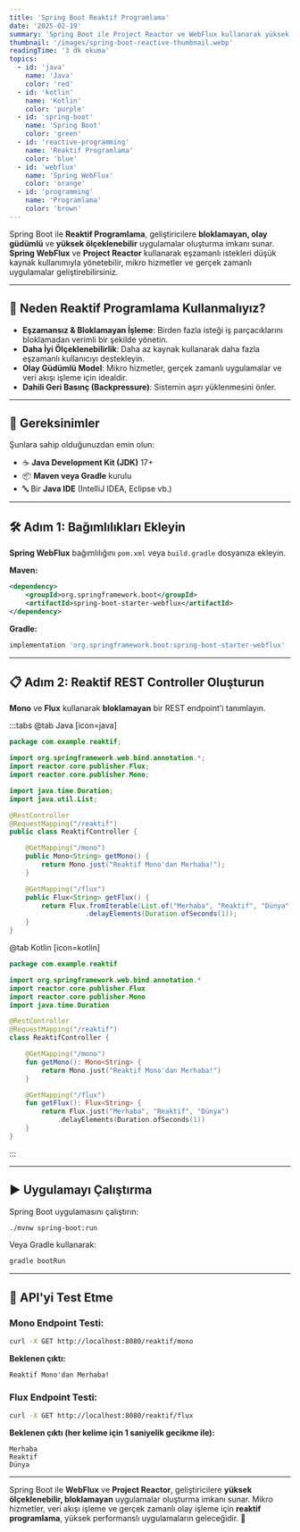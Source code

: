 ```yaml
---
title: 'Spring Boot Reaktif Programlama'
date: '2025-02-19'
summary: 'Spring Boot ile Project Reactor ve WebFlux kullanarak yüksek performanslı, eşzamanlı işleme sahip reaktif uygulamalar oluşturmayı öğrenin.'
thumbnail: '/images/spring-boot-reactive-thumbnail.webp'
readingTime: '3 dk okuma'
topics:
  - id: 'java'
    name: 'Java'
    color: 'red'
  - id: 'kotlin'
    name: 'Kotlin'
    color: 'purple'
  - id: 'spring-boot'
    name: 'Spring Boot'
    color: 'green'
  - id: 'reactive-programming'
    name: 'Reaktif Programlama'
    color: 'blue'
  - id: 'webflux'
    name: 'Spring WebFlux'
    color: 'orange'
  - id: 'programming'
    name: 'Programlama'
    color: 'brown'
---
```


Spring Boot ile **Reaktif Programlama**, geliştiricilere **bloklamayan, olay güdümlü** ve **yüksek ölçeklenebilir** uygulamalar oluşturma imkanı sunar. **Spring WebFlux** ve **Project Reactor** kullanarak eşzamanlı istekleri düşük kaynak kullanımıyla yönetebilir, mikro hizmetler ve gerçek zamanlı uygulamalar geliştirebilirsiniz.

---

## 🌟 Neden Reaktif Programlama Kullanmalıyız?

- **Eşzamansız & Bloklamayan İşleme**: Birden fazla isteği iş parçacıklarını bloklamadan verimli bir şekilde yönetin.
- **Daha İyi Ölçeklenebilirlik**: Daha az kaynak kullanarak daha fazla eşzamanlı kullanıcıyı destekleyin.
- **Olay Güdümlü Model**: Mikro hizmetler, gerçek zamanlı uygulamalar ve veri akışı işleme için idealdir.
- **Dahili Geri Basınç (Backpressure)**: Sistemin aşırı yüklenmesini önler.

---

## 🌟 Gereksinimler

Şunlara sahip olduğunuzdan emin olun:

- ☕ **Java Development Kit (JDK)** 17+
- 📦 **Maven veya Gradle** kurulu
- 🔤 Bir **Java IDE** (IntelliJ IDEA, Eclipse vb.)

---

## 🛠️ Adım 1: Bağımlılıkları Ekleyin

**Spring WebFlux** bağımlılığını `pom.xml` veya `build.gradle` dosyanıza ekleyin.

**Maven:**

```xml
<dependency>
    <groupId>org.springframework.boot</groupId>
    <artifactId>spring-boot-starter-webflux</artifactId>
</dependency>
```

**Gradle:**

```groovy
implementation 'org.springframework.boot:spring-boot-starter-webflux'
```

---

## 📋 Adım 2: Reaktif REST Controller Oluşturun

**Mono** ve **Flux** kullanarak **bloklamayan** bir REST endpoint'i tanımlayın.

:::tabs
@tab Java [icon=java]

```java
package com.example.reaktif;

import org.springframework.web.bind.annotation.*;
import reactor.core.publisher.Flux;
import reactor.core.publisher.Mono;

import java.time.Duration;
import java.util.List;

@RestController
@RequestMapping("/reaktif")
public class ReaktifController {

    @GetMapping("/mono")
    public Mono<String> getMono() {
        return Mono.just("Reaktif Mono'dan Merhaba!");
    }

    @GetMapping("/flux")
    public Flux<String> getFlux() {
        return Flux.fromIterable(List.of("Merhaba", "Reaktif", "Dünya"))
                   .delayElements(Duration.ofSeconds(1));
    }
}
```

@tab Kotlin [icon=kotlin]

```kotlin
package com.example.reaktif

import org.springframework.web.bind.annotation.*
import reactor.core.publisher.Flux
import reactor.core.publisher.Mono
import java.time.Duration

@RestController
@RequestMapping("/reaktif")
class ReaktifController {

    @GetMapping("/mono")
    fun getMono(): Mono<String> {
        return Mono.just("Reaktif Mono'dan Merhaba!")
    }

    @GetMapping("/flux")
    fun getFlux(): Flux<String> {
        return Flux.just("Merhaba", "Reaktif", "Dünya")
            .delayElements(Duration.ofSeconds(1))
    }
}
```

:::

---

## ▶️ Uygulamayı Çalıştırma

Spring Boot uygulamasını çalıştırın:

```bash
./mvnw spring-boot:run
```

Veya Gradle kullanarak:

```bash
gradle bootRun
```

---

## 🧪 API'yi Test Etme

### Mono Endpoint Testi:

```bash
curl -X GET http://localhost:8080/reaktif/mono
```

**Beklenen çıktı:**

```plaintext
Reaktif Mono'dan Merhaba!
```

### Flux Endpoint Testi:

```bash
curl -X GET http://localhost:8080/reaktif/flux
```

**Beklenen çıktı (her kelime için 1 saniyelik gecikme ile):**

```plaintext
Merhaba
Reaktif
Dünya
```

---

Spring Boot ile **WebFlux** ve **Project Reactor**, geliştiricilere **yüksek ölçeklenebilir, bloklamayan** uygulamalar oluşturma imkanı sunar. Mikro hizmetler, veri akışı işleme ve gerçek zamanlı olay işleme için **reaktif programlama**, yüksek performanslı uygulamaların geleceğidir. 🚀
